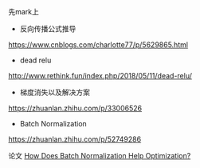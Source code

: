 先mark上

* 反向传播公式推导

https://www.cnblogs.com/charlotte77/p/5629865.html

* dead relu 

http://www.rethink.fun/index.php/2018/05/11/dead-relu/

* 梯度消失以及解决方案

https://zhuanlan.zhihu.com/p/33006526

* Batch Normalization

https://zhuanlan.zhihu.com/p/52749286

论文 [How Does Batch Normalization Help Optimization?](https://arxiv.org/pdf/1805.11604.pdf)
